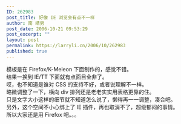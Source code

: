 ```yaml
---
ID: 262983
post_title: 好像 IE 浏览会有点不一样
author: 南 靖男
post_date: 2006-10-21 09:53:29
post_excerpt: ""
layout: post
permalink: https://larryli.cn/2006/10/262983
published: true
---
```

模板是在 Firefox/K-Meleon 下面制作的，感觉不错。<br/>结果一换到 IE/TT 下面就有点面目全非了。<br/>哎，也不知道是谁对 CSS 的支持不好，或者说理解不一样。<br/>略微调整了一下，横向 div 排列还是老老实实用表格更靠的住。<br/>只是文字大小这样的细节就不知道怎么说了，懒得再一一调整，凑合吧。<br/>另外，这个空间不小心绑上了 IE 插件，再也取消不了，超级郁闷的事情。<br/>所以大家还是用 Firefox 吧。。。